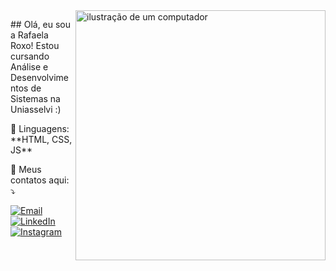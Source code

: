 <img src="https://raw.githubusercontent.com/MicaelliMedeiros/micaellimedeiros/master/image/computer-illustration.png" alt="ilustração de um computador" min-width="400px" max-width="400px" width="400px" align="right">

<p align="left"> 
  ## Olá, eu sou a Rafaela Roxo!
  Estou cursando Análise e Desenvolvimentos de Sistemas na Uniasselvi :) 

<p align="left">
  🦄 Linguagens: **HTML, CSS, JS**
</p>

<p align="left">
  💌 Meus contatos aqui: ⤵️
</p>

<p align="left">
  <a href="#" title="Email">
  <img src="https://img.shields.io/badge/-Email-FF0000?style=flat-square&labelColor=FF0000&logo=email&logoColor=white&link=rafaroxo@icloud.com" alt="Email"/></a>
  <a href="#" title="LinkedIn">
  <img src="https://img.shields.io/badge/-Linkedin-0e76a8?style=flat-square&logo=Linkedin&logoColor=white&link=https://www.linkedin.com/in/rafaela-roxo" alt="LinkedIn"/></a>
  <a href="#" title="Instagram">
  <img src="https://img.shields.io/badge/-Instagram-DF0174?style=flat-square&labelColor=DF0174&logo=instagram&logoColor=white&link=https://www.instagram.com/rafaroxxo" alt="Instagram"/></a>
</p>

